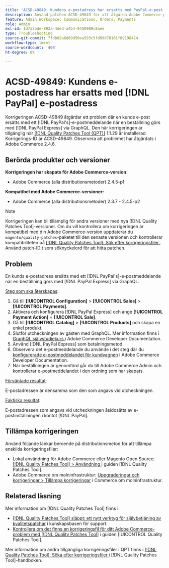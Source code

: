 ```yaml
---
title: 'ACSD-49849: Kundens e-postadress har ersatts med PayPal-e-post'
description: Använd patchen ACSD-49849 för att åtgärda Adobe Commerce-problemet där kundens e-post ersattes med PayPal-e-post när en beställning gjordes med PayPal Express via GraphQL.
feature: Admin Workspace, Communications, Orders, Payments
role: Admin
exl-id: 1d7a2bde-892a-4ded-a4b4-9450989c8aee
type: Troubleshooting
source-git-commit: 7fdb02a6d89d50ea593c5fd99d78101f89198424
workflow-type: tm+mt
source-wordcount: '408'
ht-degree: 0%

---
```


# ACSD-49849: Kundens e-postadress har ersatts med [!DNL PayPal] e-postadress

Korrigeringen ACSD-49849 åtgärdar ett problem där en kunds e-post ersätts med ett [!DNL PayPal's]-e-postmeddelande när en beställning görs med [!DNL PayPal Express] via GraphQL. Den här korrigeringen är tillgänglig när [[!DNL Quality Patches Tool (QPT)]](https://experienceleague.adobe.com/sv/docs/commerce-operations/tools/quality-patches-tool/quality-patches-tool-to-self-serve-quality-patches) 1.1.29 är installerad. Korrigerings-ID är ACSD-49849. Observera att problemet har åtgärdats i Adobe Commerce 2.4.6.

## Berörda produkter och versioner

**Korrigeringen har skapats för Adobe Commerce-version:**

* Adobe Commerce (alla distributionsmetoder) 2.4.5-p1

**Kompatibel med Adobe Commerce-versioner:**

* Adobe Commerce (alla distributionsmetoder) 2.3.7 - 2.4.5-p2

>[!NOTE]
>
>Korrigeringen kan bli tillämplig för andra versioner med nya [!DNL Quality Patches Tool]-versioner. Om du vill kontrollera om korrigeringen är kompatibel med din Adobe Commerce-version uppdaterar du `magento/quality-patches`-paketet till den senaste versionen och kontrollerar kompatibiliteten på [[!DNL Quality Patches Tool]: Sök efter korrigeringsfiler ](https://experienceleague.adobe.com/tools/commerce-quality-patches/index.html?lang=sv-SE). Använd patch-ID:t som söknyckelord för att hitta patchen.

## Problem

En kunds e-postadress ersätts med ett [!DNL PayPal's]-e-postmeddelande när en beställning görs med [!DNL PayPal Express] via GraphQL.

<u>Steg som ska återskapas</u>:

1. Gå till **[!UICONTROL Configuration]** > **[!UICONTROL Sales]** > **[!UICONTROL Payments]**.
1. Aktivera och konfigurera [!DNL PayPal Express] och ange **[!UICONTROL Payment Action]** = **[!UICONTROL Sale]**.
1. Gå till **[!UICONTROL Catalog]** > **[!UICONTROL Products]** och skapa en enkel produkt.
1. Slutför utcheckningen av gästen med GraphQL. Mer information finns i [GraphQL självstudiekurs ](https://developer.adobe.com/commerce/webapi/graphql/tutorials/checkout/) i Adobe Commerce Developer Documentation.
1. Använd [!DNL PayPal Express] som betalningsmetod.
1. Observera det e-postmeddelande du använde i det steg där du [konfigurerade e-postmeddelandet för kundvagnen](https://developer.adobe.com/commerce/webapi/graphql/tutorials/checkout/set-email-address/) i Adobe Commerce Developer Documentation.
1. När beställningen är genomförd går du till Adobe Commerce Admin och kontrollerar e-postmeddelandet i den ordning som har skapats.

<u>Förväntade resultat</u>:

E-postadressen är densamma som den som angavs vid utcheckningen.

<u>Faktiska resultat</u>:

E-postadressen som angavs vid utcheckningen åsidosätts av e-postinställningen i kontot [!DNL PayPal].

## Tillämpa korrigeringen

Använd följande länkar beroende på distributionsmetod för att tillämpa enskilda korrigeringsfiler:

* Lokal användning för Adobe Commerce eller Magento Open Source: [[!DNL Quality Patches Tool] > Användning ](/help/tools/quality-patches-tool/usage.md) i guiden [!DNL Quality Patches Tool].
* Adobe Commerce om molninfrastruktur: [Uppgraderingar och korrigeringar > Tillämpa korrigeringar](https://experienceleague.adobe.com/docs/commerce-cloud-service/user-guide/develop/upgrade/apply-patches.html?lang=sv-SE) i Commerce om molninfrastruktur.

## Relaterad läsning

Mer information om [!DNL Quality Patches Tool] finns i:

* [[!DNL Quality Patches Tool] släppt: ett nytt verktyg för självbetjäning av kvalitetspatchar](https://experienceleague.adobe.com/sv/docs/commerce-operations/tools/quality-patches-tool/quality-patches-tool-to-self-serve-quality-patches) i kunskapsbasen för support.
* [Kontrollera om det finns en korrigeringsfil för ditt Adobe Commerce-problem med  [!DNL Quality Patches Tool]](/help/tools/quality-patches-tool/patches-available-in-qpt/check-patch-for-magento-issue-with-magento-quality-patches.md) i guiden [!UICONTROL Quality Patches Tool].


Mer information om andra tillgängliga korrigeringsfiler i QPT finns i [[!DNL Quality Patches Tool]: Söka efter korrigeringsfiler ](https://experienceleague.adobe.com/tools/commerce-quality-patches/index.html?lang=sv-SE) i [!DNL Quality Patches Tool]-handboken.
